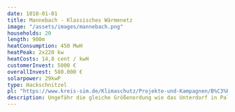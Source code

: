 ```yaml
---
date: 1010-01-01
title: Mannebach - Klassisches Wärmenetz
image: "/assets/images/mannebach.png"
households: 20
length: 900m
heatConsumption: 450 MwH
heatPeak: 2x220 kw
heatCosts: 14,8 cent / kwH
customerInvest: 5000 €
overallInvest: 580.000 €
solarpower: 29kwP
type: Hackschnitzel
pl: "https://www.kreis-sim.de/Klimaschutz/Projekte-und-Kampagnen/B%C3%BCrgernahw%C3%A4rmenetze/Leuchtturmprojekte/index.php?La=1&object=tx,2052.772.1&kat=&kuo=2&sub=0"
description: Ungefähr die gleiche Größenordung wie das Unterdorf in Palingen. Die Investitions und Wärmekosten geben uns also eine ungefähre Größenordung der zu erwartenden Kosten. 
---
```


